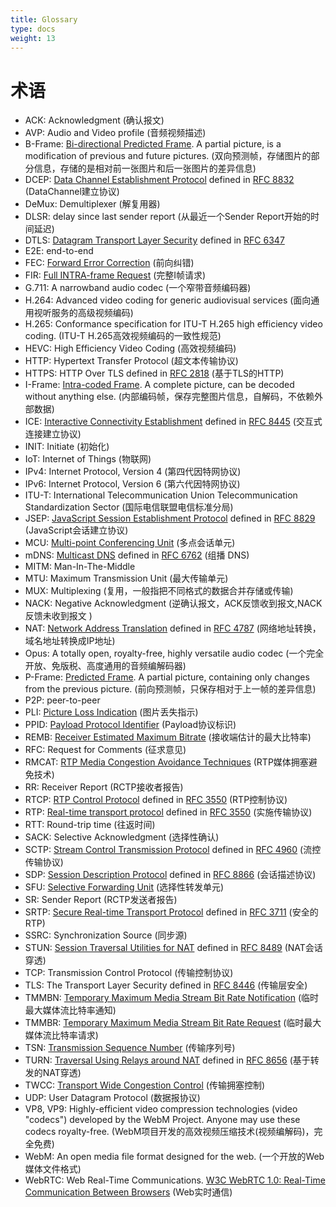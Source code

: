 ```yaml
---
title: Glossary
type: docs
weight: 13
---
```


# 术语

* ACK: Acknowledgment  (确认报文)
* AVP:  Audio and Video profile (音频视频描述)
* B-Frame: [Bi-directional Predicted Frame](../06-media-communication/#intra-and-inter-frame-compression). A partial picture, is a modification of previous and future pictures. (双向预测帧，存储图片的部分信息，存储的是相对前一张图片和后一张图片的差异信息)
* DCEP: [Data Channel Establishment Protocol](../07-data-communication/#dcep) defined in [RFC 8832](https://datatracker.ietf.org/doc/html/rfc8832) (DataChannel建立协议)
* DeMux: Demultiplexer (解复用器)
* DLSR: delay since last sender report (从最近一个Sender Report开始的时间延迟)
* DTLS: [Datagram Transport Layer Security](../04-securing/#dtls) defined in [RFC 6347](https://datatracker.ietf.org/doc/html/rfc6347) 
* E2E: end-to-end
* FEC: [Forward Error Correction](../06-media-communication/#forward-error-correction) (前向纠错)
* FIR: [Full INTRA-frame Request](../06-media-communication/#full-intra-frame-request-fir-and-picture-loss-indication-pli)  (完整I帧请求)
* G.711: A narrowband audio codec (一个窄带音频编码器)
* H.264: Advanced video coding for generic audiovisual services  (面向通用视听服务的高级视频编码)
* H.265: Conformance specification for ITU-T H.265 high efficiency video coding. (ITU-T H.265高效视频编码的一致性规范)
* HEVC: High Efficiency Video Coding (高效视频编码)
* HTTP: Hypertext Transfer Protocol (超文本传输协议)
* HTTPS: HTTP Over TLS defined in [RFC 2818](https://datatracker.ietf.org/doc/html/rfc2818)  (基于TLS的HTTP)
* I-Frame: [Intra-coded Frame](../06-media-communication/#intra-and-inter-frame-compression). A complete picture, can be decoded without anything else. (内部编码帧，保存完整图片信息，自解码，不依赖外部数据)
* ICE: [Interactive Connectivity Establishment](../03-connecting/#ice) defined in [RFC 8445](https://datatracker.ietf.org/doc/html/rfc8445)  (交互式连接建立协议)
* INIT: Initiate (初始化)
* IoT: Internet of Things (物联网)
* IPv4: Internet Protocol, Version 4 (第四代因特网协议)
* IPv6: Internet Protocol, Version 6 (第六代因特网协议)
* ITU-T: International Telecommunication Union Telecommunication Standardization Sector (国际电信联盟电信标准分局)
* JSEP: [JavaScript Session Establishment Protocol](../02-signaling/#what-is-the-session-description-protocol-sdp) defined in [RFC 8829](https://datatracker.ietf.org/doc/html/rfc8829)  (JavaScript会话建立协议)
* MCU: [Multi-point Conferencing Unit](../08-applied-webrtc/#mcu) (多点会话单元)
* mDNS: [Multicast DNS](../03-connecting/#mdns) defined in [RFC 6762](https://datatracker.ietf.org/doc/html/rfc6762)  (组播 DNS)
* MITM: Man-In-The-Middle 
* MTU: Maximum Transmission Unit (最大传输单元)
* MUX: Multiplexing  (复用，一般指把不同格式的数据合并存储或传输)
* NACK: Negative Acknowledgment  (逆确认报文，ACK反馈收到报文,NACK反馈未收到报文 )
* NAT: [Network Address Translation](../03-connecting/#nat-mapping) defined in [RFC 4787](https://datatracker.ietf.org/doc/html/rfc4787)   (网络地址转换，域名地址转换成IP地址)
* Opus: A totally open, royalty-free, highly versatile audio codec (一个完全开放、免版税、高度通用的音频编解码器)
* P-Frame: [Predicted Frame](../06-media-communication/#intra-and-inter-frame-compression). A partial picture, containing only changes from the previous picture. (前向预测帧，只保存相对于上一帧的差异信息)
* P2P: peer-to-peer
* PLI: [Picture Loss Indication](../06-media-communication/#full-intra-frame-request-fir-and-picture-loss-indication-pli)  (图片丢失指示)
* PPID: [Payload Protocol Identifier](../07-data-communication/#payload-protocol-identifier)  (Payload协议标识)
* REMB: [Receiver Estimated Maximum Bitrate](../06-media-communication/#tmmbr-tmmbn-and-remb) (接收端估计的最大比特率)
* RFC: Request for Comments (征求意见)
* RMCAT: [RTP Media Congestion Avoidance Techniques](../06-media-communication/#generating-a-bandwidth-estimate)  (RTP媒体拥塞避免技术)
* RR: Receiver Report (RCTP接收者报告)
* RTCP: [RTP Control Protocol](../10-history-of-webrtc/#rtp) defined in [RFC 3550](https://datatracker.ietf.org/doc/html/rfc3550) (RTP控制协议)
* RTP: [Real-time transport protocol](../10-history-of-webrtc/#rtp) defined in [RFC 3550](https://datatracker.ietf.org/doc/html/rfc3550) (实施传输协议)
* RTT: Round-trip time  (往返时间)
* SACK: Selective Acknowledgment (选择性确认)
* SCTP: [Stream Control Transmission Protocol](../07-data-communication/#stream-control-transmission-protocol) defined in [RFC 4960](https://datatracker.ietf.org/doc/html/rfc4960) (流控传输协议)
* SDP: [Session Description Protocol](../02-signaling/#what-is-the-session-description-protocol-sdp) defined in [RFC 8866](https://datatracker.ietf.org/doc/html/rfc8866) (会话描述协议)
* SFU: [Selective Forwarding Unit](../08-applied-webrtc/#selective-forwarding-unit) (选择性转发单元)
* SR: Sender Report  (RCTP发送者报告)
* SRTP: [Secure Real-time Transport Protocol](../04-securing/#srtp) defined in [RFC 3711](https://datatracker.ietf.org/doc/html/rfc3711) (安全的RTP)
* SSRC: Synchronization Source (同步源)
* STUN: [Session Traversal Utilities for NAT](../03-connecting/#stun) defined in [RFC 8489](https://datatracker.ietf.org/doc/html/rfc8489)  (NAT会话穿透)
* TCP: Transmission Control Protocol (传输控制协议)
* TLS: The Transport Layer Security defined in [RFC 8446](https://datatracker.ietf.org/doc/html/rfc8446) (传输层安全)
* TMMBN: [Temporary Maximum Media Stream Bit Rate Notification](../06-media-communication/#tmmbr-tmmbn-and-remb) (临时最大媒体流比特率通知)
* TMMBR: [Temporary Maximum Media Stream Bit Rate Request](../06-media-communication/#tmmbr-tmmbn-and-remb) (临时最大媒体流比特率请求)
* TSN: [Transmission Sequence Number](../07-data-communication/#transmission-sequence-number) (传输序列号)
* TURN: [Traversal Using Relays around NAT](../03-connecting/#turn) defined in [RFC 8656](https://datatracker.ietf.org/doc/html/rfc8656) (基于转发的NAT穿透)
* TWCC: [Transport Wide Congestion Control](../06-media-communication/#transport-wide-congestion-control) (传输拥塞控制)
* UDP: User Datagram Protocol (数据报协议)
* VP8, VP9: Highly-efficient video compression technologies (video "codecs") developed by the WebM Project. Anyone may use these codecs royalty-free.  (WebM项目开发的高效视频压缩技术(视频编解码)，完全免费)
* WebM: An open media file format designed for the web. (一个开放的Web媒体文件格式)
* WebRTC: Web Real-Time Communications. [W3C WebRTC 1.0: Real-Time Communication Between Browsers](https://www.w3.org/TR/webrtc/) (Web实时通信)

